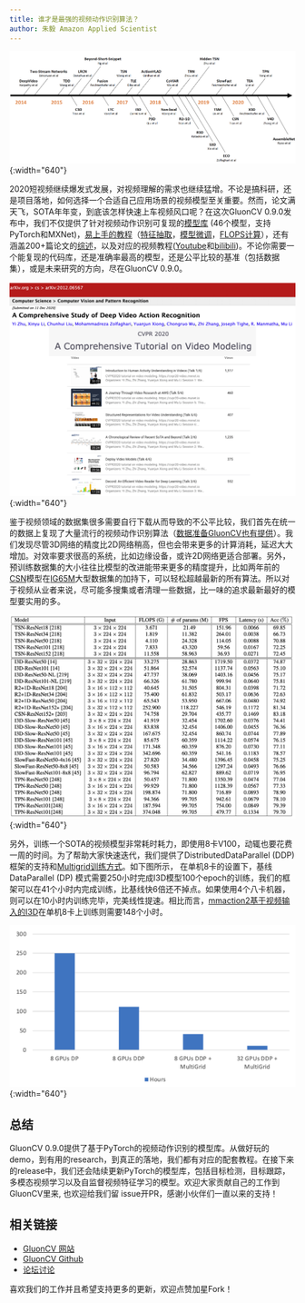 ```yaml
---
title: 谁才是最强的视频动作识别算法？
author: 朱毅 Amazon Applied Scientist
---
```


![](img/gluon-cv-0.9-videotorch-timeline.png){:width="640"}

2020短视频继续爆发式发展，对视频理解的需求也继续猛增。不论是搞科研，还是项目落地，如何选择一个合适自己应用场景的视频模型至关重要。然而，论文满天飞，SOTA年年变，到底该怎样快速上车视频风口呢？在这次GluonCV 0.9.0发布中，我们不仅提供了针对视频动作识别可复现的[模型库](https://cv.gluon.ai/model_zoo/action_recognition.html) (46个模型，支持PyTorch和MXNet)，[易上手的教程](https://cv.gluon.ai/tutorials_torch/index.html#action-recognition)（[特征抽取](https://github.com/dmlc/gluon-cv/blob/master/scripts/action-recognition/feat_extract_pytorch.py)，[模型微调](https://cv.gluon.ai/build/examples_torch_action_recognition/finetune_custom.html)，[FLOPS计算](https://github.com/dmlc/gluon-cv/blob/master/scripts/action-recognition/get_flops.py)），还有涵盖200+篇论文的[综述](https://arxiv.org/abs/2012.06567)，以及对应的视频教程([Youtube](https://www.youtube.com/watch?v=Jwt0Wtlv_uo&list=PLGCZZzK2R0X6RQiQrbShUULsbF1qeC17d)和[bilibili](https://www.bilibili.com/video/BV1ZZ4y1g7zm))。不论你需要一个能复现的代码库，还是准确率最高的模型，还是公平比较的基准（包括数据集），或是未来研究的方向，尽在GluonCV 0.9.0。


![](img/gluon-cv-0.9-videotorch-tutorial.png){:width="640"}


鉴于视频领域的数据集很多需要自行下载从而导致的不公平比较，我们首先在统一的数据上复现了大量流行的视频动作识别算法（[数据准备GluonCV也有提供](https://github.com/dmlc/gluon-cv/blob/master/scripts/action-recognition/ARXIV.md)）。我们发现尽管3D网络的精度比2D网络稍高，但也会带来更多的计算消耗，延迟大大增加。对效率要求很高的系统，比如边缘设备，或许2D网络更适合部署。另外，预训练数据集的大小往往比模型的改进能带来更多的精度提升，比如两年前的[CSN](https://arxiv.org/abs/1904.02811)模型在[IG65M](https://arxiv.org/abs/1905.00561)大型数据集的加持下，可以轻松超越最新的所有算法。所以对于视频从业者来说，尽可能多搜集或者清理一些数据，比一味的追求最新最好的模型要实用的多。

![](img/gluon-cv-0.9-videotorch-benchmark.png){:width="640"}


另外，训练一个SOTA的视频模型非常耗时耗力，即使用8卡V100，动辄也要花费一周的时间。为了帮助大家快速迭代，我们提供了DistributedDataParallel (DDP)框架的支持和[Multigrid训练方式](https://arxiv.org/abs/1912.00998)。如下图所示， 在单机8卡的设置下，基线DataParallel (DP) 模式需要250小时完成I3D模型100个epoch的训练，我们的框架可以在41个小时内完成训练，比基线快6倍还不掉点。如果使用4个八卡机器，则可以在10小时内训练完毕，完美线性提速。相比而言，[mmaction2基于视频输入的I3D](https://github.com/open-mmlab/mmaction2/blob/master/configs/recognition/i3d/README.md)在单机8卡上训练则需要148个小时。

![](img/gluon-cv-0.9-videotorch-timing.png){:width="640"}


## 总结

GluonCV 0.9.0提供了基于PyTorch的视频动作识别的模型库。从做好玩的demo，到有用的research，到真正的落地，我们都有对应的配套教程。在接下来的release中，我们还会陆续更新PyTorch的模型库，包括目标检测，目标跟踪，多模态视频学习以及自监督视频特征学习的模型。欢迎大家贡献自己的工作到GluonCV里来, 也欢迎给我们留 issue开PR，感谢小伙伴们一直以来的支持！


## 相关链接

- [GluonCV 网站](https://cv.gluon.ai/)
- [GluonCV Github](https://github.com/dmlc/gluon-cv)
- [论坛讨论](https://discuss.gluon.ai/)

喜欢我们的工作并且希望支持更多的更新，欢迎点赞加星Fork！

